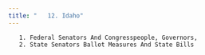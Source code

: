 ```yaml
---
title: "   12. Idaho"
---
```



       1. Federal Senators And Congresspeople, Governors,
       2. State Senators Ballot Measures And State Bills
